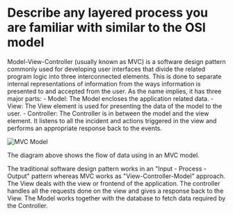 # Describe any layered process you are familiar with similar to the OSI model 
Model-View-Controller (usually known as MVC) is a software design pattern commonly used for developing user interfaces that divide the related program logic into three interconnected elements. This is done to separate internal representations of information from the ways information is presented to and accepted from the user. As the name implies,  it has three major parts:
    - Model: The Model encloses the application related data.
    - View: The View element is used for presenting the data of the model to the user.
    - Controller: The Controller is in between the model and the view element. It listens to all the incident and actions triggered in the view and performs an appropriate response back to the events.

![MVC Model](https://www.w3schools.in/wp-content/uploads/2019/03/MVC-Architecture.png?ezimgfmt=rs:511x294/rscb6/ng:webp/ngcb6)

 The diagram above shows the flow of data using in an MVC model.
 
 The traditional software design pattern works in an "Input - Process - Output" pattern whereas MVC works as "View-Controller-Model" approach. The View deals with the view or frontend of the application. The controller handles all the requests done on the view and gives a response back to the View. The Model works together with the database to fetch data required by the Controller.

 